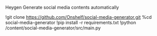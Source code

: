 Heygen
Generate social media contents automatically

!git clone https://github.com/Onshelf/social-media-generator.git
%cd social-media-generator
!pip install -r requirements.txt
!python /content/social-media-generator/src/main.py
